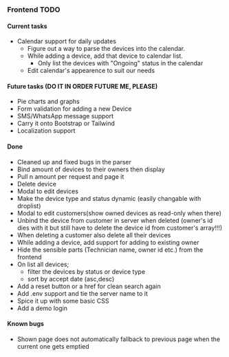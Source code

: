 ### Frontend TODO

#### Current tasks
- Calendar support for daily updates
  - Figure out a way to parse the devices into the calendar.
  - While adding a device, add that device to calendar list.
    - Only list the devices with "Ongoing" status in the calendar
  - Edit calendar's appearence to suit our needs

#### Future tasks (DO IT IN ORDER FUTURE ME, PLEASE)
- Pie charts and graphs
- Form validation for adding a new Device
- SMS/WhatsApp message support
- Carry it onto Bootstrap or Tailwind
- Localization support

#### Done
- Cleaned up and fixed bugs in the parser
- Bind amount of devices to their owners then display 
- Pull n amount per request and page it 
- Delete device
- Modal to edit devices
- Make the device type and status dynamic (easily changable with droplist)
- Modal to edit customers(show owned devices as read-only when there)
- Unbind the device from customer in server when deleted (owner's id dies with it but still have to delete the device id from customer's array!!!)
- When deleting a customer also delete all their devices
- While adding a device, add support for adding to existing owner
- Hide the sensible parts (Technician name, owner id etc.) from the frontend
- On list all devices;
  - filter the devices by status or device type
  - sort by accept date (asc,desc)
- Add a reset button or a href for clean search again
- Add .env support and tie the server name to it
- Spice it up with some basic CSS
- Add a demo login

#### Known bugs
- Shown page does not automatically fallback to previous page when the current one gets emptied
